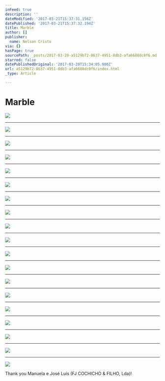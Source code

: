 ```yaml
---
inFeed: true
description: ''
dateModified: '2017-03-21T15:37:31.156Z'
datePublished: '2017-03-21T15:37:32.194Z'
title: Marble
author: []
publisher:
  name: Nelson Cristo
via: {}
hasPage: true
sourcePath: _posts/2017-03-20-a5129b72-8637-4951-8db3-afa6688dc0f6.md
starred: false
datePublishedOriginal: '2017-03-20T15:34:05.980Z'
url: a5129b72-8637-4951-8db3-afa6688dc0f6/index.html
_type: Article

---
```

# Marble
![](https://the-grid-user-content.s3-us-west-2.amazonaws.com/ef186d70-1535-463f-8187-f36c87ce1ee0.jpg)

---

![](https://the-grid-user-content.s3-us-west-2.amazonaws.com/32ddbe07-07ad-49e4-8114-97ada4a4e928.jpg)

---

![](https://the-grid-user-content.s3-us-west-2.amazonaws.com/4d034c30-7f53-4ab2-9f74-78429921a45a.jpg)

---

![](https://the-grid-user-content.s3-us-west-2.amazonaws.com/a11bfdb9-56ad-4dc6-877d-40b94f2f5eb4.jpg)

---

![](https://the-grid-user-content.s3-us-west-2.amazonaws.com/766fd647-e735-4603-9f0f-603cacb129a1.jpg)

---

![](https://the-grid-user-content.s3-us-west-2.amazonaws.com/e45b75ba-a329-4cc5-a410-d3328ab0c04c.jpg)

---

![](https://the-grid-user-content.s3-us-west-2.amazonaws.com/4ec926f3-b9bb-4f9b-a330-4541fe73f4cb.jpg)

---

![](https://the-grid-user-content.s3-us-west-2.amazonaws.com/7a456cc6-7a12-44e4-af51-4c0573ec91e0.jpg)

---

![](https://the-grid-user-content.s3-us-west-2.amazonaws.com/e8915d4b-a632-419e-8ca9-8c444b3aec0d.jpg)

---

![](https://the-grid-user-content.s3-us-west-2.amazonaws.com/ee18536c-c299-4715-bbb0-dafd8e930b94.jpg)

---

![](https://the-grid-user-content.s3-us-west-2.amazonaws.com/d6b59fe2-80af-4fa3-90d5-0b29643111e3.jpg)

---

![](https://the-grid-user-content.s3-us-west-2.amazonaws.com/d9495e9b-ef59-4976-a724-b47ff03f9bfe.jpg)

---

![](https://the-grid-user-content.s3-us-west-2.amazonaws.com/43e3d257-c338-4cae-8641-3ee882e980e1.jpg)

---

![](https://the-grid-user-content.s3-us-west-2.amazonaws.com/9b3bfedf-8ce5-407b-b0ce-33a4799a76c8.jpg)

---

![](https://s3-us-west-2.amazonaws.com/the-grid-img/p/bb60c733e6ce006dd11938a219c678179e3b6b0b.jpg)

---

![](https://the-grid-user-content.s3-us-west-2.amazonaws.com/268606a0-7fd6-4baa-8df1-77a38fcdd1db.jpg)

---

![](https://the-grid-user-content.s3-us-west-2.amazonaws.com/2b445bed-2ddc-46e0-a39d-d0f89753cd14.jpg)

---

![](https://the-grid-user-content.s3-us-west-2.amazonaws.com/ff338449-b25e-4fce-9bae-aa8a178ea12f.jpg)

---

![](https://the-grid-user-content.s3-us-west-2.amazonaws.com/c268240a-e781-42ea-9efa-6a3a7d27b1a9.jpg)

Thank you Manuela e José Luís (FJ COCHICHO & FILHO, Lda)!